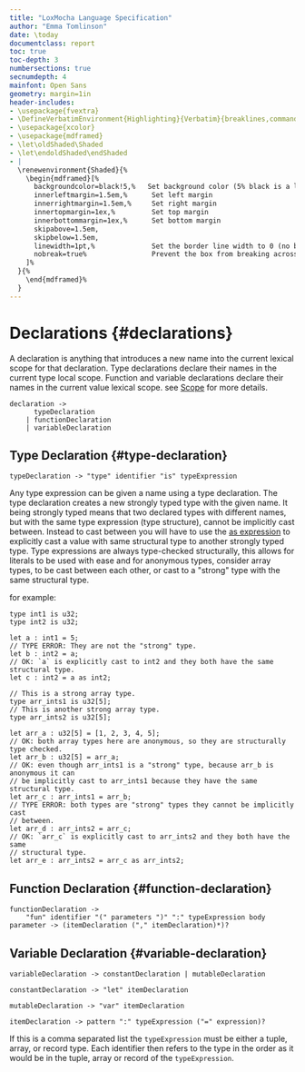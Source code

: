 ```yaml
---
title: "LoxMocha Language Specification"
author: "Emma Tomlinson"
date: \today
documentclass: report
toc: true
toc-depth: 3
numbersections: true
secnumdepth: 4
mainfont: Open Sans
geometry: margin=1in
header-includes:
- \usepackage{fvextra}
- \DefineVerbatimEnvironment{Highlighting}{Verbatim}{breaklines,commandchars=\\\{\}}
- \usepackage{xcolor}
- \usepackage{mdframed}
- \let\oldShaded\Shaded
- \let\endoldShaded\endShaded
- |
  \renewenvironment{Shaded}{%
    \begin{mdframed}[%
      backgroundcolor=black!5,%   Set background color (5% black is a light grey)
      innerleftmargin=1.5em,%      Set left margin
      innerrightmargin=1.5em,%     Set right margin
      innertopmargin=1ex,%         Set top margin
      innerbottommargin=1ex,%      Set bottom margin
      skipabove=1.5em,
      skipbelow=1.5em,
      linewidth=1pt,%              Set the border line width to 0 (no border)
      nobreak=true%                Prevent the box from breaking across pages
    ]%
  }{%
    \end{mdframed}%
  }
---
```


# Declarations {#declarations}

A declaration is anything that introduces a new name into the current lexical scope for that declaration. Type declarations declare their names in the current type local scope. Function and variable declarations declare their names in the current value lexical scope. see [Scope](5-scope.md) for more details.

```grammar
declaration ->
      typeDeclaration
    | functionDeclaration
    | variableDeclaration
```

## Type Declaration {#type-declaration}

```grammar
typeDeclaration -> "type" identifier "is" typeExpression
```

Any type expression can be given a name using a type declaration. The type declaration creates a new strongly typed type with the given name. It being strongly typed means that two declared types with different names, but with the same type expression (type structure), cannot be implicitly cast between.
Instead to cast between you will have to use the [as expression](2-expressions.md#type-cast-expression) to explicitly cast a value with same structural type to another strongly typed type.
Type expressions are always type-checked structurally, this allows for literals to be used with ease and for anonymous types, consider array types, to be cast between each other, or cast to a "strong" type with the same structural type.

for example:

```loxm
type int1 is u32;
type int2 is u32;

let a : int1 = 5;
// TYPE ERROR: They are not the "strong" type.
let b : int2 = a;
// OK: `a` is explicitly cast to int2 and they both have the same structural type.
let c : int2 = a as int2;

// This is a strong array type.
type arr_ints1 is u32[5];
// This is another strong array type.
type arr_ints2 is u32[5];

let arr_a : u32[5] = [1, 2, 3, 4, 5];
// OK: both array types here are anonymous, so they are structurally type checked.
let arr_b : u32[5] = arr_a;
// OK: even though arr_ints1 is a "strong" type, because arr_b is anonymous it can
// be implicitly cast to arr_ints1 because they have the same structural type.
let arr_c : arr_ints1 = arr_b;
// TYPE ERROR: both types are "strong" types they cannot be implicitly cast
// between.
let arr_d : arr_ints2 = arr_c;
// OK: `arr_c` is explicitly cast to arr_ints2 and they both have the same
// structural type.
let arr_e : arr_ints2 = arr_c as arr_ints2;
```

## Function Declaration {#function-declaration}

```grammar
functionDeclaration -> 
    "fun" identifier "(" parameters ")" ":" typeExpression body
parameter -> (itemDeclaration ("," itemDeclaration)*)?
```

## Variable Declaration {#variable-declaration}

```grammar
variableDeclaration -> constantDeclaration | mutableDeclaration
```

```grammar
constantDeclaration -> "let" itemDeclaration
```

```grammar
mutableDeclaration -> "var" itemDeclaration
```

```grammar
itemDeclaration -> pattern ":" typeExpression ("=" expression)?
```

If this is a comma separated list the `typeExpression` must be either a tuple, array, or record type. Each identifier then refers to the type in the order as it would be in the tuple, array or record of the `typeExpression`.
